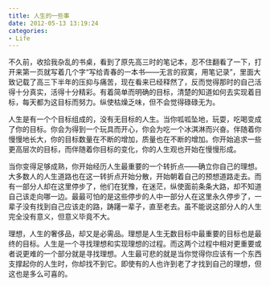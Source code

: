 ```yaml
---
title: 人生的一些事
date: 2012-05-13 13:19:24
categories:
- Life
---
```


不久前，收拾我杂乱的书桌，看到了原先高三时的笔记本，忍不住翻看了一下，打开来第一页就写着几个字“写给青春的一本书——无言的寂寞，用笔记录”，里面大致记载了高三下半年的压抑与痛苦，现在看来已经释然了，反而觉得那时的自己活得十分真实，活得十分精彩。有着简单而明确的目标，清楚的知道如何去实现着目标，每天都为这目标而努力。纵使枯燥乏味，但不会觉得碌碌无为。

<!-- more -->

人生是有一个个目标组成的，没有无目标的人生。当你呱呱坠地，玩耍，吃喝变成了你的目标。你会为得到一个玩具而开心，你会为吃一个冰淇淋而兴奋。伴随着你慢慢地长大，你的目标数量在不断的增加，质量也在不断的增加。你开始追求一些更高层次的目标，而伴随着你目标的变化，你的人生观也开始在慢慢形成。


当你变得足够成熟，你开始经历人生最重要的一个转折点——确立你自己的理想。大多数人的人生道路也在这一转折点开始分散，开始朝着自己的预想道路走去。而有一部分人却在这里停步了，他们在犹豫，在迷茫，纵使面前条条大路，却不知道自己该走向哪一边。最最可怕的是这些停步的人中一部分人在这里永久停步了，一辈子没有找到自己应该走的路，踌躇一辈子，直至老去。虽不能说这部分人的人生完全没有意义，但意义毕竟不大。

理想，人生的奢侈品，却又是必需品。理想是人生无数目标中最重要的目标也是最终的目标。人生是一个寻找理想和实现理想的过程。而这两个过程中相对更重要或者说更难的一个部分就是寻找理想。人生最可悲的就是当你觉得你应该有一个东西支撑起你的人生时，你却找不到它。即使有的人也许到老了才找到自己的理想，但这也是多么可喜的。
